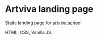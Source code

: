 # Artviva landing page
Static landing page for [artviva.school](https://artviva.school)

HTML, CSS, Vanilla JS.
